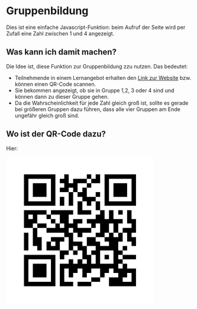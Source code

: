 # Gruppenbildung

Dies ist eine einfache Javascript-Funktion: beim Aufruf der Seite wird per Zufall eine Zahl zwischen 1 und 4 angezeigt.

## Was kann ich damit machen?

Die Idee ist, diese Funktion zur Gruppenbildung zzu nutzen. Das bedeutet:

* Teilnehmende in einem Lernangebot erhalten den [Link zur Website](https://ebildungslabor.github.io/gruppenbildung/) bzw. können einen QR-Code scannen.
* Sie bekommen angezeigt, ob sie in Gruppe 1,2, 3 oder 4 sind und können dann zu dieser Gruppe gehen. 
* Da die Wahrscheinlichkeit für jede Zahl gleich groß ist, sollte es gerade bei größeren Gruppen dazu führen, dass alle vier Gruppen am Ende ungefähr gleich groß sind. 

## Wo ist der QR-Code dazu?

Hier:

![alt text](https://github.com/eBildungslabor/gruppenbildung/blob/main/QR%20Code%20kurzelinks-de-zeic.png?raw=true)


